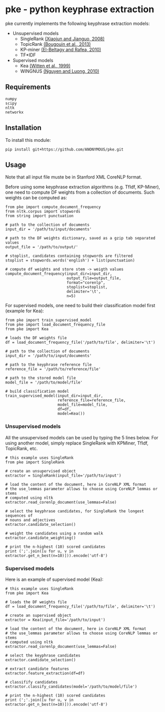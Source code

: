 # pke - python keyphrase extraction

pke currently implements the following keyphrase extraction models:

- Unsupervised models
  - SingleRank [(Xiaojun and Jianguo, 2008)][1]
  - TopicRank [(Bougouin et al., 2013)][2]
  - KP-miner [(El-Beltagy and Rafea, 2010)][3]
  - TF*IDF
- Supervised models
  - Kea [(Witten et al., 1999)][5]
  - WINGNUS [(Nguyen and Luong, 2010)][5]

## Requirements

    numpy
    scipy
    nltk
    networkx

## Installation

To install this module:

    pip install git+https://github.com/ANONYMOUS/pke.git

## Usage

Note that all input file muste be in Stanford XML CoreNLP format.

Before using some keyphrase extraction algorithms (e.g. TfIdf, KP-Miner), one 
need to compute DF weights from a collection of documents. Such weights can
be computed as:

    from pke import compute_document_frequency
    from nltk.corpus import stopwords
    from string import punctuation

    # path to the collection of documents
    input_dir = '/path/to/input/documents'

    # path to the DF weights dictionary, saved as a gzip tab separated values
    output_file = '/path/to/output/'

    # stoplist, candidates containing stopwords are filtered
    stoplist = stopwords.words('english') + list(punctuation)

    # compute df weights and store stem -> weigth values
    compute_document_frequency(input_dir=input_dir,
                               output_file=output_file,
                               format="corenlp",
                               stoplist=stoplist,
                               delimiter='\t',
                               n=5)

For supervised models, one need to build their classification model first 
(example for Kea):

    from pke import train_supervised_model
    from pke import load_document_frequency_file
    from pke import Kea

    # loads the DF weights file
    df = load_document_frequency_file('/path/to/file', delimiter='\t')

    # path to the collection of documents
    input_dir = '/path/to/input/documents'

    # path to the keyphrase reference file
    reference_file = '/path/to/reference/file'

    # path to the stored model file
    model_file = '/path/to/model/file'

    # build classification model
    train_supervised_model(input_dir=input_dir,
                           reference_file=reference_file,
                           model_file=model_file,
                           df=df,
                           model=Kea())


### Unsupervised models

All the unsupervised models can be used by typing the 5 lines below. For using
another model, simply replace SingleRank with KPMiner, TfIdf, TopicRank, etc.

    # this example uses SingleRank
    from pke import SingleRank 

    # create an unsupervised object
    extractor = SingleRank(input_file='/path/to/input')

    # load the content of the document, here in CoreNLP XML format
    # the use_lemmas parameter allows to choose using CoreNLP lemmas or stems 
    # computed using nltk
    extractor.read_corenlp_document(use_lemmas=False)

    # select the keyphrase candidates, for SingleRank the longest sequences of 
    # nouns and adjectives
    extractor.candidate_selection()

    # weight the candidates using a random walk
    extractor.candidate_weighting()

    # print the n-highest (10) scored candidates
    print (';'.join([u for u, v in extractor.get_n_best(n=10)])).encode('utf-8')


### Supervised models

Here is an example of supervised model (Kea):


    # this example uses SingleRank
    from pke import Kea 

    # loads the DF weights file
    df = load_document_frequency_file('/path/to/file', delimiter='\t')

    # create an supervised object
    extractor = Kea(input_file='/path/to/input')

    # load the content of the document, here in CoreNLP XML format
    # the use_lemmas parameter allows to choose using CoreNLP lemmas or stems 
    # computed using nltk
    extractor.read_corenlp_document(use_lemmas=False)

    # select the keyphrase candidates
    extractor.candidate_selection()

    # extract candidate features
    extractor.feature_extraction(df=df)

    # classifify candidates
    extractor.classify_candidates(model='/path/to/model/file')

    # print the n-highest (10) scored candidates
    print (';'.join([u for u, v in extractor.get_n_best(n=10)])).encode('utf-8')


[1]: http://aclweb.org/anthology/C08-1122.pdf
[2]: http://aclweb.org/anthology/I13-1062.pdf
[3]: http://aclweb.org/anthology/S10-1041.pdf
[4]: http://arxiv.org/ftp/cs/papers/9902/9902007.pdf
[5]: http://aclweb.org/anthology/S10-1035.pdf
